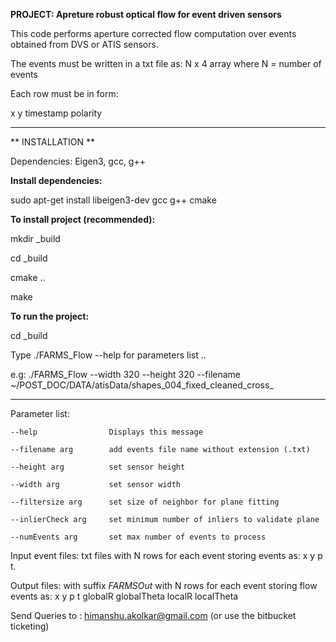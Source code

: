 **PROJECT: Apreture robust optical flow for event driven sensors**

This code performs aperture corrected flow computation over events obtained from DVS or ATIS sensors.

The events must be written in a txt file as:  N x 4 array where N = number of events 

Each row must be in form:

x y timestamp polarity


********************************************************************************************************************************************************************************************************************************
** INSTALLATION **

Dependencies: Eigen3, gcc, g++

**Install dependencies:**

sudo apt-get install libeigen3-dev gcc g++ cmake


**To install project (recommended):**

mkdir _build

cd _build

cmake ..

make


**To run the project:**

cd _build

Type ./FARMS_Flow --help for parameters list .. 


e.g:
./FARMS_Flow --width 320 --height 320 --filename ~/POST_DOC/DATA/atisData/shapes_004_fixed_cleaned_cross_

********************************************************************************************************************************
Parameter list:

  	--help                Displays this message

	--filename arg        add events file name without extension (.txt)

	--height arg          set sensor height

	--width arg           set sensor width

	--filtersize arg      set size of neighbor for plane fitting

	--inlierCheck arg     set minimum number of inliers to validate plane

	--numEvents arg       set max number of events to process


Input event files: txt files with N rows for each event storing events as: x y p t.

Output files: with suffix _FARMSOut_ with N rows for each event storing flow events as: x y p t globalR globalTheta localR localTheta


Send Queries to : himanshu.akolkar@gmail.com (or use the bitbucket ticketing)